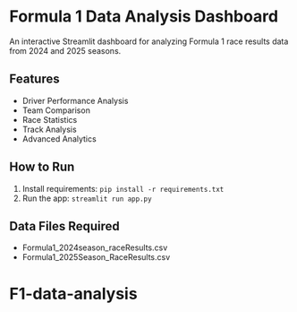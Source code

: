 # Formula 1 Data Analysis Dashboard

An interactive Streamlit dashboard for analyzing Formula 1 race results data from 2024 and 2025 seasons.

## Features
- Driver Performance Analysis
- Team Comparison
- Race Statistics
- Track Analysis
- Advanced Analytics

## How to Run
1. Install requirements: `pip install -r requirements.txt`
2. Run the app: `streamlit run app.py`

## Data Files Required
- Formula1_2024season_raceResults.csv
- Formula1_2025Season_RaceResults.csv
# F1-data-analysis
